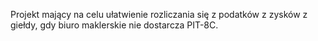 Projekt mający na celu ułatwienie rozliczania się z podatków z zysków z giełdy, gdy biuro maklerskie nie dostarcza PIT-8C.
